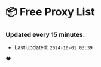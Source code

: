 # :package: Free Proxy List
### Updated every 15 minutes.

- Last updated: `2024-10-01 03:39`

:heart:
